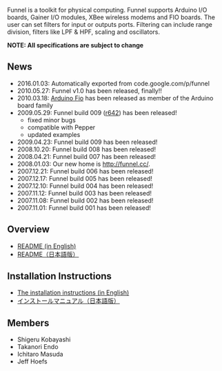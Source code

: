 Funnel is a toolkit for physical computing. Funnel supports Arduino I/O boards, Gainer I/O modules, XBee wireless modems and FIO boards. The user can set filters for input or
outputs ports. Filtering can include range division, filters like LPF & HPF, scaling and oscillators.

**NOTE: All specifications are subject to change**

## News ##
  * 2016.01.03: Automatically exported from code.google.com/p/funnel
  * 2010.05.27: Funnel v1.0 has been released, finally!!
  * 2010.03.18: [Arduino Fio](http://arduino.cc/en/Main/ArduinoBoardFio) has been released as member of the Arduino board family
  * 2009.05.29: Funnel build 009 ([r642](https://code.google.com/p/funnel/source/detail?r=642)) has been released!
    * fixed minor bugs
    * compatible with Pepper
    * updated examples
  * 2009.04.23: Funnel build 009 has been released!
  * 2008.10.20: Funnel build 008 has been released!
  * 2008.04.21: Funnel build 007 has been released!
  * 2008.01.03: Our new home is http://funnel.cc/.
  * 2007.12.21: Funnel build 006 has been released!
  * 2007.12.17: Funnel build 005 has been released!
  * 2007.12.10: Funnel build 004 has been released!
  * 2007.11.12: Funnel build 003 has been released!
  * 2007.11.08: Funnel build 002 has been released!
  * 2007.11.01: Funnel build 001 has been released!

## Overview ##
  * [README (in English)](http://funnel.googlecode.com/svn/trunk/README_en.txt)
  * [README（日本語版）](http://funnel.googlecode.com/svn/trunk/README_ja.txt)

## Installation Instructions ##
  * [The installation instructions (in English)](http://funnel.googlecode.com/svn/trunk/documents/src/installation_instructions_en.pdf)
  * [インストールマニュアル（日本語版）](http://funnel.googlecode.com/svn/trunk/documents/src/installation_instructions_ja.pdf)

## Members ##
  * Shigeru Kobayashi
  * Takanori Endo
  * Ichitaro Masuda
  * Jeff Hoefs
